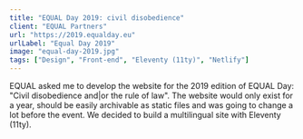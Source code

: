 ```yaml
---
title: "EQUAL Day 2019: civil disobedience"
client: "EQUAL Partners"
url: "https://2019.equalday.eu"
urlLabel: "Equal Day 2019"
image: "equal-day-2019.jpg"
tags: ["Design", "Front-end", "Eleventy (11ty)", "Netlify"]
---
```


EQUAL asked me to develop the website for the 2019 edition of EQUAL Day: "Civil disobedience and|or the rule of law". The website would only exist for a year, should be easily archivable as static files and was going to change a lot before the event. We decided to build a multilingual site with Eleventy (11ty).
